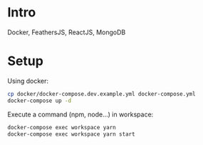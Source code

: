 # Intro
Docker, FeathersJS, ReactJS, MongoDB

# Setup
Using docker:
```bash
cp docker/docker-compose.dev.example.yml docker-compose.yml
docker-compose up -d
```

Execute a command (npm, node...) in workspace:
```bash
docker-compose exec workspace yarn
docker-compose exec workspace yarn start
```
